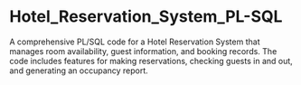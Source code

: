 # Hotel_Reservation_System_PL-SQL
A comprehensive PL/SQL code for a Hotel Reservation System that manages room availability, guest information, and booking records. The code includes features for making reservations, checking guests in and out, and generating an occupancy report.
